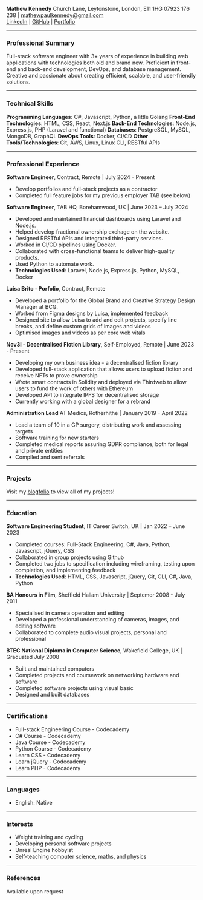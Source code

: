 **Mathew Kennedy**
Church Lane, Leytonstone, London, E11 1HG
07923 176 238 | mathewpaulkennedy@gmail.com
<br/>
[LinkedIn](https://linkedin.com/in/mathewpkennedy) | [GitHub](https://github.com/MathewKennedy) | [Portfolio](https://www.mathewkennedy.com)

---

### Professional Summary
Full-stack software engineer with 3+ years of experience in building web applications with technologies both old and brand new. Proficient in front-end and back-end development, DevOps, and database management. Creative and passionate about creating efficient, scalable, and user-friendly solutions.

---

### Technical Skills
**Programming Languages**: C#, Javascript, Python, a little Golang
**Front-End Technologies**: HTML, CSS, React, Next.js
**Back-End Technologies**: Node.js, Express.js, PHP (Laravel and functional)
**Databases**: PostgreSQL, MySQL, MongoDB, GraphQL
**DevOps Tools**: Docker, CI/CD
**Other Tools/Technologies**: Git, AWS, Linux, Linux CLI, RESTful APIs

---

### Professional Experience

**Software Engineer**, Contract, Remote | July 2024 - Present 
- Develop portfolios and full-stack projects as a contractor
- Completed full feature jobs for my previous employer TAB (see below)

**Software Engineer**, TAB HQ, Borehamwood, UK | June 2023 – July 2024
- Developed and maintained financial dashboards using Laravel and Node.js.
- Helped develop fractional ownership exchage on the website.
- Designed RESTful APIs and integrated third-party services.
- Worked in CI/CD pipelines using Docker.
- Collaborated with cross-functional teams to deliver high-quality products.
- Used Python to automate work.
- **Technologies Used**: Laravel, Node.js, Express.js, Python, MySQL, Docker 

**Luisa Brito - Porfolio**, Contract, Remote
- Developed a portfolio for the Global Brand and Creative Strategy Design Manager at BCG.
- Worked from Figma designs by Luisa, implemented feedback
- Designed site to allow Luisa to add and edit projects, specify line breaks, and define custom grids of images and videos
- Optimised images and videos as per core web vitals

**Nov3l - Decentralised Fiction Library**, Self-Employed, Remote | June 2023 - Present
- Developing my own business idea - a decentralised fiction library
- Developed full-stack application that allows users to upload fiction and receive NFTs to prove ownership
- Wrote smart contracts in Solidity and deployed via Thirdweb to allow users to fund the work of others with Ethereum
- Developed API to integrate IPFS for decentralised storage
- Currently working with a global designer for a rebrand

**Administration Lead** AT Medics, Rotherhithe |  January 2019 - April 2022
- Lead a team of 10 in a GP surgery, distributing work and assessing targets
- Software training for new starters
- Completed medical reports assuring GDPR compliance, both for legal and private entities
- Compiled and sent referrals

---

### Projects

Visit my [blogfolio](https://www.mathewkennedy.com) to view all of my projects!

---

### Education

**Software Engineering Student**, IT Career Switch, UK | Jan 2022 – June 2023
- Completed courses: Full-Stack Engineering, C#, Java, Python, Javascript, jQuery, CSS
- Collaborated in group projects using Github
- Completed two jobs to specification including wireframing, testing upon completion, and implementing feedback
- **Technologies Used**: HTML, CSS, Javascript, jQuery, Git, CLI, C#, Java, Python

**BA Honours in Film**, Sheffield Hallam University | Septemer 2008 - July 2011
- Specialised in camera operation and editing
- Developed a professional understanding of cameras, images, and editing software
- Collaborated to complete audio visual projects, personal and professional

**BTEC National Diploma in Computer Science**, Wakefield College, UK | Graduated July 2008
- Built and maintained computers
- Completed projects and coursework on networking hardware and software
- Completed software projects using visual basic
- Designed and built databases

---

### Certifications
- Full-stack Engineering Course - Codecademy
- C# Course - Codecademy
- Java Course - Codecademy
- Python Course - Codecademy
- Learn CSS - Codecademy
- Learn jQuery - Codecademy
- Learn PHP - Codecademy

---

### Languages
- English: Native

---

### Interests
- Weight training and cycling
- Developing personal software projects
- Unreal Engine hobbyist
- Self-teaching computer science, maths, and physics

---

### References
Available upon request
